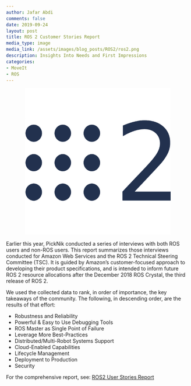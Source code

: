 ```yaml
---
author: Jafar Abdi
comments: false
date: 2019-09-24
layout: post
title: ROS 2 Customer Stories Report
media_type: image
media_link: /assets/images/blog_posts/ROS2/ros2.png
description: Insights Into Needs and First Impressions
categories:
- MoveIt
- ROS
---
```


<div style="text-align:center"><img src="/assets/images/blog_posts/ROS2/ros2.png" alt="ROS 2 Logo"></div>

Earlier this year, PickNik conducted a series of interviews with both ROS users and non-ROS users. This report summarizes those interviews conducted for Amazon Web Services and the ROS 2 Technical Steering Committee (TSC). It is guided by Amazon’s customer-focused approach
to developing their product specifications, and is intended to inform future ROS 2 resource allocations after the December 2018 ROS Crystal, the third release of ROS 2.

We used the collected data to rank, in order of importance, the key takeaways of the community. The following, in descending order, are the results of that effort:

* Robustness and Reliability
* Powerful & Easy to Use Debugging Tools
* ROS Master as Single Point of Failure
* Leverage More Best-Practices
* Distributed/Multi-Robot Systems Support
* Cloud-Enabled Capabilities
* Lifecycle Management
* Deployment to Production
* Security

For the comprehensive report, see: [ROS2 User Stories Report](https://picknik.ai/docs/ROS2_User_Stories_Report.pdf)
